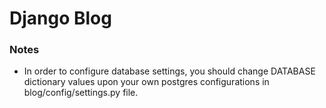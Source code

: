 # Django Blog

### Notes
* In order to configure database settings, you should change DATABASE dictionary values upon your own postgres configurations in blog/config/settings.py file.
